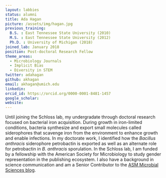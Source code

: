 ```yaml
---
layout: labbies
status: alumni
title: Ada Hagan
picture: /assets/img/hagan.jpg
previous_training:
  B.S. : East Tennessee State University (2010)
  M.S. : East Tennessee State University (2012)
  Ph.D. : University of Michigan (2018)
joined_lab: January 2018
position: Post-doctoral Research Fellow
theme_areas:
  - Microbiology Journals
  - Implicit Bias
  - Diversity in STEM
twitter: adahagan
github: akhagan
email: akhagan@umich.edu
linkedin:
orcid_id: https://orcid.org/0000-0001-8481-1457
google_scholar:
website:
---
```

Until joining the Schloss lab, my undergradate through doctoral research focused on bacterial iron acquisition. During growth in iron-limited conditions, bacteria synthesize and export small molecules called siderophores that scavenge iron from the environment to enhance growth and enable infections. In my doctorate work, I identified how the _Bacillus anthracis_ siderophore petrobactin is exported as well as an alternate role for petrobactin in _B. anthracis_ sporulation. In the Schloss lab, I am funded by a fellowship with the American Society for Microbiology to study gender representation in the publishing ecosystem. I also have a background in science communication and am a Senior Contributor to the [ASM Microbial Sciences blog](https://www.asm.org/index.php/general-science-blog).
